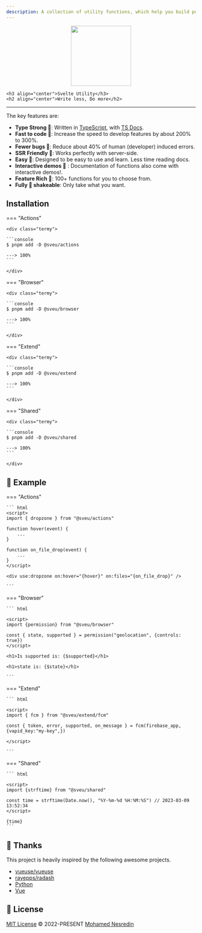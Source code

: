 ```yaml
---
description: A collection of utility functions, which help you build powerful app in svelte.
---
```


<p align="center">
	<img style="height: 10rem;"  src="https://avatars.githubusercontent.com/u/120715197" />

	<h3 align="center">Svelte Utility</h3>
	<h2 align="center">Write less, Do more</h2>
</p>


---
The key features are:

* **Type Strong 💪**: Written in [TypeScript](https://www.typescriptlang.org/), with [TS Docs](https://github.com/microsoft/tsdoc).
* **Fast to code 🚀**: Increase the speed to develop features by about 200% to 300%.
* **Fewer bugs 🐞**: Reduce about 40% of human (developer) induced errors.
* **SSR Friendly 🕺**: Works perfectly with server-side.
* **Easy 💫**: Designed to be easy to use and learn. Less time reading docs.
* **Interactive demos 🎉** : Documentation of functions also come with interactive demos!.
* **Feature Rich  🌈**: 100+ functions for you to choose from.
* **Fully 🌳 shakeable**: Only take what you want.

## Installation

=== "Actions"

	<div class="termy">

	```console
	$ pnpm add -D @sveu/actions

	---> 100%
	```

	</div>


=== "Browser"

	<div class="termy">

	```console
	$ pnpm add -D @sveu/browser

	---> 100%
	```

	</div>

=== "Extend"

	<div class="termy">

	```console
	$ pnpm add -D @sveu/extend

	---> 100%
	```

	</div>

=== "Shared"

	<div class="termy">

	```console
	$ pnpm add -D @sveu/shared

	---> 100%
	```

	</div>

## 🧪 Example

=== "Actions"

    ``` html
	<script>
	import { dropzone } from "@sveu/actions"

	function hover(event) {
		...
	}

	function on_file_drop(event) {
		...
	}
	</script>

	<div use:dropzone on:hover="{hover}" on:files="{on_file_drop}" />

    ```

=== "Browser"

    ``` html

	<script>
	import {permission} from "@sveu/browser"

	const { state, supported } = permission("geolocation", {controls: true})
	</script>

	<h1>Is supported is: {$supported}</h1>

	<h1>state is: {$state}</h1>

    ```

=== "Extend"

    ``` html
	
	<script>
	import { fcm } from "@sveu/extend/fcm"
	
	const { token, error, supported, on_message } = fcm(firebase_app, {vapid_key:"my-key",})
	
	</script>

    ```

=== "Shared"

    ``` html

	<script>
	import {strftime} from "@sveu/shared"
	
	const time = strftime(Date.now(), "%Y-%m-%d %H:%M:%S") // 2023-03-09 13:52:34
	</script>

	{time}
    ```

## 🙏 Thanks

This project is heavily inspired by the following awesome projects.

- [vueuse/vueuse](https://github.com/vueuse/vueuse/)
- [rayepps/radash](https://github.com/rayepps/radash)
- [Python](https://python.org)
- [Vue](https://vuejs.org)

## 📜 License

[MIT License](#License) © 2022-PRESENT [Mohamed Nesredin](https://github.com/mohamed-kaizen)
